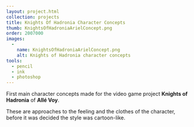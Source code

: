 ```yaml
---
layout: project.html
collection: projects
title: Knights Of Hadronia Character Concepts
thumb: KnightsOfHadroniaArielConcept.png
order: 2007000
images:
  -
    name: KnightsOfHadroniaArielConcept.png
    alt: Knights of Hadronia character concepts
tools:
  - pencil
  - ink
  - photoshop
---
```


First main character concepts made for the video game project **Knights of Hadronia** of **Allé Voy**.

These are approaches to the feeling and the clothes of the character, before it was decided the style was cartoon-like.
